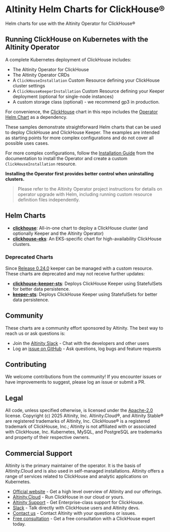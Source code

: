 # Altinity Helm Charts for ClickHouse®

Helm charts for use with the Altinity Operator for ClickHouse®

## Running ClickHouse on Kubernetes with the Altinity Operator
A complete Kubernetes deployment of ClickHouse includes:

 - The Altinity Operator for ClickHouse
 - The Altinity Operator CRDs
 - A `ClickHouseInstallation` Custom Resource defining your ClickHouse cluster settings
 - A `ClickHouseKeeperInstallation` Custom Resource defining your Keeper deployment (optional for single-node instances)
 - A custom storage class (optional) - we recommend gp3 in production.

For convenience, the [ClickHouse](./charts/clickhouse) chart in this repo includes the [Operator Helm Chart](https://github.com/Altinity/clickhouse-operator/tree/master/deploy/helm/clickhouse-operator) as a dependency. 

These samples demonstrate straightforward Helm charts that can be used to deploy ClickHouse and ClickHouse Keeper. The examples are intended as starting points for more complex configurations and do not cover all possible uses cases.

For more complex configurations, follow the [Installation Guide](https://docs.altinity.com/altinitykubernetesoperator/quickstartinstallation/) from the documentation to install the Operator and create a custom `ClickHouseInstallation` resource.

**Installing the Operator first provides better control when uninstalling clusters.**

> Please refer to the Altinity Operator project instructions for details on operator upgrade with Helm, including running custom resource definition files independently.

## Helm Charts

- **[clickhouse](./charts/clickhouse/)**: All-in-one chart to deploy a ClickHouse cluster (and optionally Keeper and the Altinity Operator)
- **[clickhouse-eks](./charts/clickhouse-eks/)**: An EKS-specific chart for high-availability ClickHouse clusters. 

### Deprecated Charts

Since [Release 0.24.0](https://docs.altinity.com/releasenotes/altinity-kubernetes-operator-release-notes/#release-0240) keeper can be managed with a custom resource. These charts are deprecated and may not receive further updates:

- **[clickhouse-keeper-sts](./charts/clickhouse-keeper-sts/)**: Deploys ClickHouse Keeper using StatefulSets for better data persistence.
- **[keeper-sts](./charts/clickhouse-keeper-sts/)**: Deploys ClickHouse Keeper using StatefulSets for better data persistence.

## Community

These charts are a community effort sponsored by Altinity. The best way to reach us or ask questions is:

* Join the [Altinity Slack](https://altinity.com/slack) - Chat with the developers and other users
* Log an [issue on GitHub](https://github.com/Altinity/helm-charts/issues) - Ask questions, log bugs and feature requests

## Contributing
We welcome contributions from the community! If you encounter issues or have improvements to suggest, please log an issue or submit a PR.

## Legal
All code, unless specified otherwise, is licensed under the [Apache-2.0](LICENSE) license.
Copyright (c) 2025 Altinity, Inc.
Altinity.Cloud®, and Altinity Stable® are registered trademarks of Altinity, Inc. ClickHouse® is a registered trademark of ClickHouse, Inc.; Altinity is not affiliated with or associated with ClickHouse, Inc. Kubernetes, MySQL, and PostgreSQL are trademarks and property of their respective owners.

## Commercial Support

Altinity is the primary maintainer of the operator. It is the basis of Altinity.Cloud and
is also used in self-managed installations. Altinity offers a range of 
services related to ClickHouse and analytic applications on Kubernetes. 

- [Official website](https://altinity.com/) - Get a high level overview of Altinity and our offerings.
- [Altinity.Cloud](https://altinity.com/cloud-database/) - Run ClickHouse in our cloud or yours.
- [Altinity Support](https://altinity.com/support/) - Get Enterprise-class support for ClickHouse.
- [Slack](https://altinity.com/slack) - Talk directly with ClickHouse users and Altinity devs.
- [Contact us](https://hubs.la/Q020sH3Z0) - Contact Altinity with your questions or issues.
- [Free consultation](https://hubs.la/Q020sHkv0) - Get a free consultation with a ClickHouse expert today.
